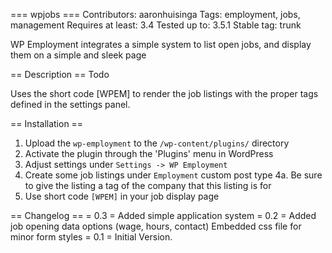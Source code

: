 === wpjobs ===
Contributors: aaronhuisinga
Tags: employment, jobs, management
Requires at least: 3.4
Tested up to: 3.5.1
Stable tag: trunk

WP Employment integrates a simple system to list open jobs, and display them on a simple and sleek page

== Description ==
Todo

Uses the short code [WPEM] to render the job listings with the proper tags defined in the settings panel.

== Installation ==

1. Upload the `wp-employment` to the `/wp-content/plugins/` directory
2. Activate the plugin through the 'Plugins' menu in WordPress
3. Adjust settings under `Settings -> WP Employment`
4. Create some job listings under `Employment` custom post type
  4a. Be sure to give the listing a tag of the company that this listing is for
5. Use short code `[WPEM]` in your job display page

== Changelog ==
= 0.3 =
Added simple application system
= 0.2 =
Added job opening data options (wage, hours, contact)
Embedded css file for minor form styles
= 0.1 =
Initial Version.